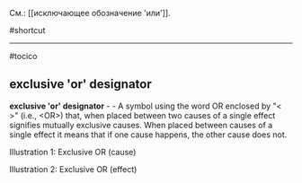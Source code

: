 См.: [[исключающее обозначение 'или']].

#shortcut




<hr/>

#tocico

## exclusive 'or' designator

<b>exclusive 'or' designator</b> - - A symbol using the word OR enclosed by "&lt; &gt;" (i.e., &lt;OR&gt;) that, when placed between two causes of a single effect signifies mutually exclusive causes.  When placed between causes of a single effect it means that if one cause happens, the other cause does not.



Illustration 1: Exclusive OR (cause) 
 

Illustration 2: Exclusive OR (effect) 



